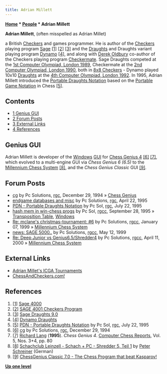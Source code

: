 ```yaml
---
title: Adrian Millett
---
```

**[Home](Home "Home") * [People](People "People") * Adrian Millett**

**Adrian Millett**, (often misspelled as Adrian Millet)

a British [Checkers](Checkers "Checkers") and games programmer. He is author of the [Checkers](Checkers "Checkers") playing program [Sage](https://www.game-ai-forum.org/icga-tournaments/program.php?id=340)
<a id="cite-note-1" href="#cite-ref-1">[1]</a> <a id="cite-note-2" href="#cite-ref-2">[2]</a> <a id="cite-note-3" href="#cite-ref-3">[3]</a>
and the [Draughts](Draughts "Draughts") and Draughts variant playing program [Dynamo](https://www.game-ai-forum.org/icga-tournaments/program.php?id=279) <a id="cite-note-4" href="#cite-ref-4">[4]</a>,
and along with [Derek Oldbury](Derek_Oldbury "Derek Oldbury") co-author of the Checkers playing program [Checkermate](https://www.game-ai-forum.org/icga-tournaments/program.php?id=390). Sage Draughts competed at the [1st Computer Olympiad, London 1989](1st_Computer_Olympiad#Checkers "1st Computer Olympiad"),
Checkermate at the [2nd Computer Olympiad, London 1990](2nd_Computer_Olympiad#Checkers "2nd Computer Olympiad"), both in [8x8 Checkers](Checkers "Checkers") - Dynamo played 10x10 [Draughts](Draughts "Draughts") at the [4th Computer Olympiad, London 1992](4th_Computer_Olympiad#Draughts "4th Computer Olympiad").
In 1995, Adrian Millett introduced the [Portable Draughts Notation](https://en.wikipedia.org/wiki/Portable_Draughts_Notation) based on the [Portable Game Notation](Portable_Game_Notation "Portable Game Notation") in Chess <a id="cite-note-5" href="#cite-ref-5">[5]</a>.

## Contents

- [1 Genius GUI](#genius-gui)
- [2 Forum Posts](#forum-posts)
- [3 External Links](#external-links)
- [4 References](#references)

## Genius GUI

Adrian Millett is developer of the [Windows](Windows "Windows") [GUI](GUI "GUI") for [Chess Genius 4](Chess_Genius "Chess Genius") <a id="cite-note-6" href="#cite-ref-6">[6]</a>
<a id="cite-note-7" href="#cite-ref-7">[7]</a>, which evolved to a multi-engine GUI via *Chess Genius 6 (6.5)* to the [Millennium Chess System](Millennium_Chess_System "Millennium Chess System") <a id="cite-note-8" href="#cite-ref-8">[8]</a>, and the *Chess Genius Classic* GUI <a id="cite-note-9" href="#cite-ref-9">[9]</a>.

## Forum Posts

- [cg](https://groups.google.com/d/msg/rec.games.chess/Lm5NFuW-xGc/7qFhcsXnEHgJ) by Pc Solutions, [rgc](Computer_Chess_Forums "Computer Chess Forums"), December 29, 1994 » [Chess Genius](Chess_Genius "Chess Genius")
- [endgame databases and misc](https://groups.google.com/d/msg/rec.games.chess/W2Q_ncUe4ic/IryZG3M2uq4J) by Pc Solutions, [rgc](Computer_Chess_Forums "Computer Chess Forums"), April 22, 1995
- [PDN - Portable Draughts Notation](https://groups.google.com/d/msg/rec.games.chess/_bc_FD4tSFI/nZq6ifCR58cJ) by Pc Sol, [rgc](Computer_Chess_Forums "Computer Chess Forums"), July 22, 1995
- [hash mem in win-chess progs](https://groups.google.com/d/msg/rec.games.chess.computer/Taxgk4l-S90/ggkiWEVavYsJ) by Pc Sol, [rgcc](Computer_Chess_Forums "Computer Chess Forums"), September 28, 1995 » [Transposition Table](Transposition_Table "Transposition Table"), [Windows](Windows "Windows")
- [Re: mclane's christmas-tournament: #6](https://groups.google.com/d/msg/rec.games.chess.computer/unxpiF7o664/0kfkh6k75scJ) by Pc Solutions, [rgcc](Computer_Chess_Forums "Computer Chess Forums"), January 07, 1999 » [Millennium Chess System](Millennium_Chess_System "Millennium Chess System")
- [news: SAGE 5000..](https://groups.google.com/d/msg/rec.games.chess.computer/txlECoRty3I/zqCKUAmfEIoJ) by Pc Solutions, [rgcc](Computer_Chess_Forums "Computer Chess Forums"), May 12, 1999
- [Re: Deep Junior vs Genius6.5/Shredder4](https://groups.google.com/d/msg/rec.games.chess.computer/v_PISAiOR3A/E2T3aibd0P0J) by Pc Solutions, [rgcc](Computer_Chess_Forums "Computer Chess Forums"), April 11, 2000 » [Millennium Chess System](Millennium_Chess_System "Millennium Chess System")

## External Links

- [Adrian Millet's ICGA Tournaments](https://www.game-ai-forum.org/icga-tournaments/person.php?id=269)
- [ChessAndCheckers.com!](http://pcsol-sage.tripod.com/pages/pcsol.htm)

## References

1. <a id="cite-ref-1" href="#cite-note-1">[1]</a> [Sage 4000](https://mdgsoft.home.xs4all.nl/draughts/sage4000.html)
1. <a id="cite-ref-2" href="#cite-note-2">[2]</a> [SAGE 4001 Checkers Program](https://mdgsoft.home.xs4all.nl/draughts/sage4001.html)
1. <a id="cite-ref-3" href="#cite-note-3">[3]</a> [Sage Draughts 9.0](http://pcsol-sage.tripod.com/pages/sage.htm)
1. <a id="cite-ref-4" href="#cite-note-4">[4]</a> [Dynamo Draughts](http://pcsol-sage.tripod.com/pages/dynamo.htm)
1. <a id="cite-ref-5" href="#cite-note-5">[5]</a> [PDN - Portable Draughts Notation](https://groups.google.com/d/msg/rec.games.chess/_bc_FD4tSFI/nZq6ifCR58cJ) by Pc Sol, [rgc](Computer_Chess_Forums "Computer Chess Forums"), July 22, 1995
1. <a id="cite-ref-6" href="#cite-note-6">[6]</a> [cg](https://groups.google.com/d/msg/rec.games.chess/Lm5NFuW-xGc/7qFhcsXnEHgJ) by Pc Solutions, [rgc](Computer_Chess_Forums "Computer Chess Forums"), December 29, 1994
1. <a id="cite-ref-7" href="#cite-note-7">[7]</a> [Richard Lang](Richard_Lang "Richard Lang") (**1995**). *Chess Genius 4*. [Computer Chess Reports](Computer_Chess_Reports "Computer Chess Reports"), Vol. 5, Nos. 3+4, pp. 80
1. <a id="cite-ref-8" href="#cite-note-8">[8]</a> [Schachclub Leinzell - Schach + PC - Shredder 5, Teil 1](http://scleinzell.schachvereine.de/p_spielprogramme/shredder5.shtml) by [Peter Schreiner](Peter_Schreiner "Peter Schreiner") (German)
1. <a id="cite-ref-9" href="#cite-note-9">[9]</a> [ChessGenius Classic 7.0 - The Chess Program that beat Kasparov!](http://pcsol-sage.tripod.com/pages/chess.htm)

**[Up one level](People "People")**


